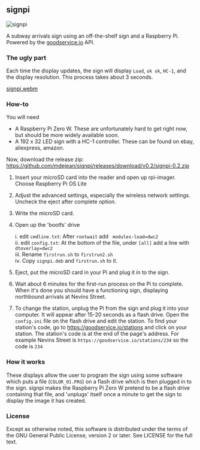 ## signpi
![signpi](https://user-images.githubusercontent.com/4019846/227429322-2647b48b-3728-4d00-b287-a09355d859c0.jpg)

A subway arrivals sign using an off-the-shelf sign and a Raspberry Pi. Powered by the [goodservice.io](https://goodservice.io) API.

### The ugly part

Each time the display updates, the sign will display `Load`, `ok ok`,
`HC-1`, and the display resolution. This process takes about 3 seconds.

[signpi.webm](https://user-images.githubusercontent.com/4019846/227528822-9f047f06-6170-4335-9cce-da6bcdb2f98a.webm)

### How-to

You will need

* A Raspberry Pi Zero W. These are unfortunately hard to get right now,
but should be more widely available soon.
* A 192 x 32 LED sign with a HC-1 controller.
These can be found on ebay, aliexpress, amazon.

Now, download the release zip: https://github.com/mdejean/signpi/releases/download/v0.2/signpi-0.2.zip

1. Insert your microSD card into the reader and open up rpi-imager.
Choose Raspberry Pi OS Lite

2. Adjust the advanced settings, especially the wireless network settings.
Uncheck the eject after complete option.

3. Write the microSD card.

4. Open up the 'bootfs' drive

    i. edit `cmdline.txt`: After `rootwait` add ` modules-load=dwc2`  
    ii. edit `config.txt`: At the bottom of the file, under `[all]` add a line with `dtoverlay=dwc2`  
    iii. Rename `firstrun.sh` to `firstrun2.sh`  
    iv. Copy `signpi.deb` and `firstrun.sh` to it.  

5. Eject, put the microSD card in your Pi and plug it in to the sign.

6. Wait about 6 minutes for the first-run process on the Pi to complete. When
it's done you should have a functioning sign, displaying northbound arrivals
at Nevins Street.


7. To change the station, unplug the Pi from the sign and plug
it into your computer. It will appear after 15-20 seconds as a flash drive.
Open the `config.ini` file on the flash drive and edit the station. To find
your station's code, go to https://goodservice.io/stations and click on your
station. The station's code is at the end of the page's address. For example
Nevins Street is `https://goodservice.io/stations/234` so the code is `234`


### How it works

These displays allow the user to program the sign using some software
which puts a file (`COLOR_01.PRG`) on a flash drive which is then plugged
in to the sign. signpi makes the Raspberry Pi Zero W pretend to be a
flash drive containing that file, and 'unplugs' itself once a minute to get
the sign to display the image it has created.

### License

Except as otherwise noted, this software is distributed under the terms of the GNU General Public License, version 2 or later. See LICENSE for the full text.
